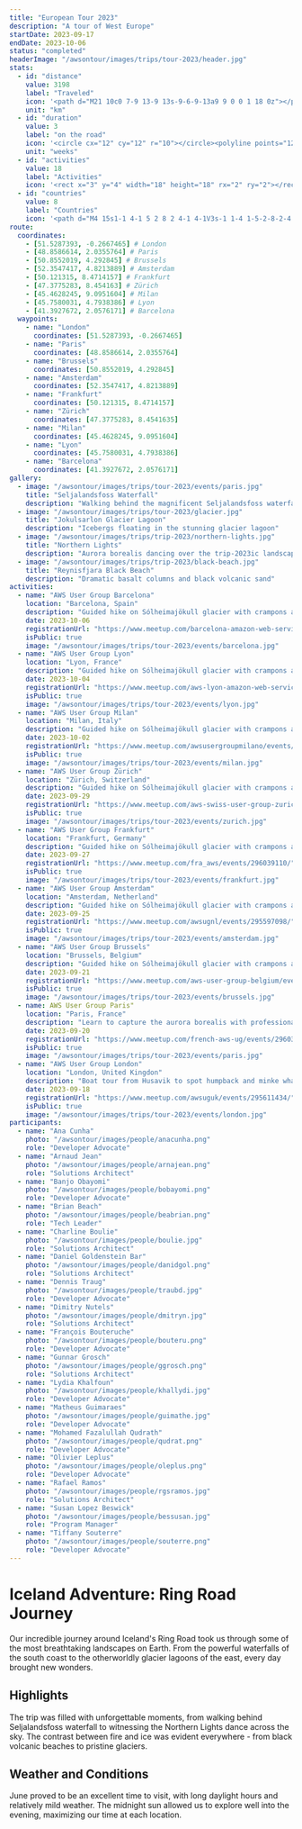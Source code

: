 ```yaml
---
title: "European Tour 2023"
description: "A tour of West Europe"
startDate: 2023-09-17
endDate: 2023-10-06
status: "completed"
headerImage: "/awsontour/images/trips/tour-2023/header.jpg"
stats:
  - id: "distance"
    value: 3198
    label: "Traveled"
    icon: '<path d="M21 10c0 7-9 13-9 13s-9-6-9-13a9 9 0 0 1 18 0z"></path><circle cx="12" cy="10" r="3"></circle>'
    unit: "km"
  - id: "duration"
    value: 3
    label: "on the road"
    icon: '<circle cx="12" cy="12" r="10"></circle><polyline points="12,6 12,12 16,14"></polyline>'
    unit: "weeks"
  - id: "activities"
    value: 18
    label: "Activities"
    icon: '<rect x="3" y="4" width="18" height="18" rx="2" ry="2"></rect><line x1="16" y1="2" x2="16" y2="6"></line><line x1="8" y1="2" x2="8" y2="6"></line><line x1="3" y1="10" x2="21" y2="10"></line>'
  - id: "countries"
    value: 8
    label: "Countries"
    icon: '<path d="M4 15s1-1 4-1 5 2 8 2 4-1 4-1V3s-1 1-4 1-5-2-8-2-4 1-4 1z"></path><line x1="4" y1="22" x2="4" y2="15"></line>'
route:
  coordinates:
    - [51.5287393, -0.2667465] # London
    - [48.8586614, 2.0355764] # Paris
    - [50.8552019, 4.292845] # Brussels
    - [52.3547417, 4.8213889] # Amsterdam
    - [50.121315, 8.4714157] # Frankfurt
    - [47.3775283, 8.454163] # Zürich
    - [45.4628245, 9.0951604] # Milan
    - [45.7580031, 4.7938386] # Lyon
    - [41.3927672, 2.0576171] # Barcelona
  waypoints:
    - name: "London"
      coordinates: [51.5287393, -0.2667465]
    - name: "Paris"
      coordinates: [48.8586614, 2.0355764]
    - name: "Brussels"
      coordinates: [50.8552019, 4.292845]
    - name: "Amsterdam"
      coordinates: [52.3547417, 4.8213889]
    - name: "Frankfurt"
      coordinates: [50.121315, 8.4714157]
    - name: "Zürich"
      coordinates: [47.3775283, 8.4541635]
    - name: "Milan"
      coordinates: [45.4628245, 9.0951604]
    - name: "Lyon"
      coordinates: [45.7580031, 4.7938386]
    - name: "Barcelona"
      coordinates: [41.3927672, 2.0576171]
gallery:
  - image: "/awsontour/images/trips/tour-2023/events/paris.jpg"
    title: "Seljalandsfoss Waterfall"
    description: "Walking behind the magnificent Seljalandsfoss waterfall at sunset"
  - image: "/awsontour/images/trips/tour-2023/glacier.jpg"
    title: "Jokulsarlon Glacier Lagoon"
    description: "Icebergs floating in the stunning glacier lagoon"
  - image: "/awsontour/images/trips/trip-2023/northern-lights.jpg"
    title: "Northern Lights"
    description: "Aurora borealis dancing over the trip-2023ic landscape"
  - image: "/awsontour/images/trips/trip-2023/black-beach.jpg"
    title: "Reynisfjara Black Beach"
    description: "Dramatic basalt columns and black volcanic sand"
activities:
  - name: "AWS User Group Barcelona"
    location: "Barcelona, Spain"
    description: "Guided hike on Sólheimajökull glacier with crampons and ice axes"
    date: 2023-10-06
    registrationUrl: "https://www.meetup.com/barcelona-amazon-web-services-meetup/events/295672224/"
    isPublic: true
    image: "/awsontour/images/trips/tour-2023/events/barcelona.jpg"
  - name: "AWS User Group Lyon"
    location: "Lyon, France"
    description: "Guided hike on Sólheimajökull glacier with crampons and ice axes"
    date: 2023-10-04
    registrationUrl: "https://www.meetup.com/aws-lyon-amazon-web-services-user-group/events/295732348/"
    isPublic: true
    image: "/awsontour/images/trips/tour-2023/events/lyon.jpg"
  - name: "AWS User Group Milan"
    location: "Milan, Italy"
    description: "Guided hike on Sólheimajökull glacier with crampons and ice axes"
    date: 2023-10-02
    registrationUrl: "https://www.meetup.com/awsusergroupmilano/events/295954321/"
    isPublic: true
    image: "/awsontour/images/trips/tour-2023/events/milan.jpg"
  - name: "AWS User Group Zürich"
    location: "Zürich, Switzerland"
    description: "Guided hike on Sólheimajökull glacier with crampons and ice axes"
    date: 2023-09-29
    registrationUrl: "https://www.meetup.com/aws-swiss-user-group-zurich/events/296107551/"
    isPublic: true
    image: "/awsontour/images/trips/tour-2023/events/zurich.jpg"
  - name: "AWS User Group Frankfurt"
    location: "Frankfurt, Germany"
    description: "Guided hike on Sólheimajökull glacier with crampons and ice axes"
    date: 2023-09-27
    registrationUrl: "https://www.meetup.com/fra_aws/events/296039110/"
    isPublic: true
    image: "/awsontour/images/trips/tour-2023/events/frankfurt.jpg"
  - name: "AWS User Group Amsterdam"
    location: "Amsterdam, Netherland"
    description: "Guided hike on Sólheimajökull glacier with crampons and ice axes"
    date: 2023-09-25
    registrationUrl: "https://www.meetup.com/awsugnl/events/295597098/"
    isPublic: true
    image: "/awsontour/images/trips/tour-2023/events/amsterdam.jpg"
  - name: "AWS User Group Brussels"
    location: "Brussels, Belgium"
    description: "Guided hike on Sólheimajökull glacier with crampons and ice axes"
    date: 2023-09-21
    registrationUrl: "https://www.meetup.com/aws-user-group-belgium/events/295908955/"
    isPublic: true
    image: "/awsontour/images/trips/tour-2023/events/brussels.jpg"
  - name: AWS User Group Paris"
    location: "Paris, France"
    description: "Learn to capture the aurora borealis with professional techniques"
    date: 2023-09-20
    registrationUrl: "https://www.meetup.com/french-aws-ug/events/296035051/"
    isPublic: true
    image: "/awsontour/images/trips/tour-2023/events/paris.jpg"
  - name: "AWS User Group London"
    location: "London, United Kingdon"
    description: "Boat tour from Husavik to spot humpback and minke whales"
    date: 2023-09-18
    registrationUrl: "https://www.meetup.com/awsuguk/events/295611434/"
    isPublic: true
    image: "/awsontour/images/trips/tour-2023/events/london.jpg"
participants:
  - name: "Ana Cunha"
    photo: "/awsontour/images/people/anacunha.png"
    role: "Developer Advocate"
  - name: "Arnaud Jean"
    photo: "/awsontour/images/people/arnajean.png"
    role: "Solutions Architect"
  - name: "Banjo Obayomi"
    photo: "/awsontour/images/people/bobayomi.png"
    role: "Developer Advocate"
  - name: "Brian Beach"
    photo: "/awsontour/images/people/beabrian.png"
    role: "Tech Leader"
  - name: "Charline Boulie"
    photo: "/awsontour/images/people/boulie.jpg"
    role: "Solutions Architect"
  - name: "Daniel Goldenstein Bar"
    photo: "/awsontour/images/people/danidgol.png"
    role: "Solutions Architect"
  - name: "Dennis Traug"
    photo: "/awsontour/images/people/traubd.jpg"
    role: "Developer Advocate"
  - name: "Dimitry Nutels"
    photo: "/awsontour/images/people/dmitryn.jpg"
    role: "Solutions Architect"
  - name: "François Bouteruche"
    photo: "/awsontour/images/people/bouteru.png"
    role: "Developer Advocate"
  - name: "Gunnar Grosch"
    photo: "/awsontour/images/people/ggrosch.png"
    role: "Solutions Architect"
  - name: "Lydia Khalfoun"
    photo: "/awsontour/images/people/khallydi.jpg"
    role: "Developer Advocate"
  - name: "Matheus Guimaraes"
    photo: "/awsontour/images/people/guimathe.jpg"
    role: "Developer Advocate"
  - name: "Mohamed Fazalullah Qudrath"
    photo: "/awsontour/images/people/qudrat.png"
    role: "Developer Advocate"
  - name: "Olivier Leplus"
    photo: "/awsontour/images/people/oleplus.png"
    role: "Developer Advocate"
  - name: "Rafael Ramos"
    photo: "/awsontour/images/people/rgsramos.jpg"
    role: "Solutions Architect"
  - name: "Susan Lopez Beswick"
    photo: "/awsontour/images/people/bessusan.jpg"
    role: "Program Manager"
  - name: "Tiffany Souterre"
    photo: "/awsontour/images/people/souterre.png"
    role: "Developer Advocate"
---
```


# Iceland Adventure: Ring Road Journey

Our incredible journey around Iceland's Ring Road took us through some of the most breathtaking landscapes on Earth. From the powerful waterfalls of the south coast to the otherworldly glacier lagoons of the east, every day brought new wonders.

## Highlights

The trip was filled with unforgettable moments, from walking behind Seljalandsfoss waterfall to witnessing the Northern Lights dance across the sky. The contrast between fire and ice was evident everywhere - from black volcanic beaches to pristine glaciers.

## Weather and Conditions

June proved to be an excellent time to visit, with long daylight hours and relatively mild weather. The midnight sun allowed us to explore well into the evening, maximizing our time at each location.
